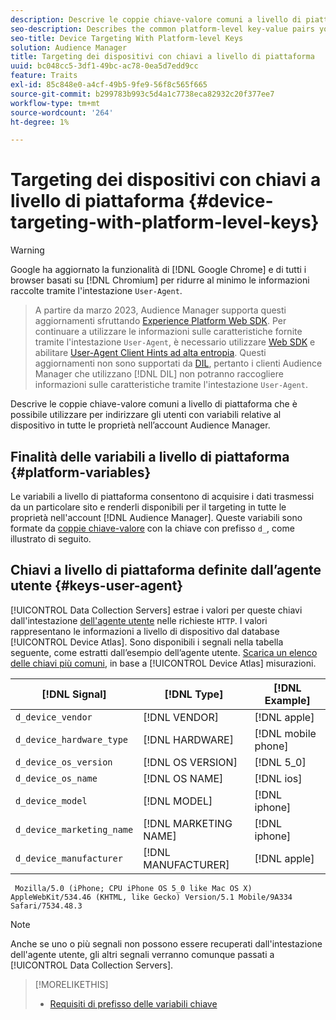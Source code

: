 ```yaml
---
description: Descrive le coppie chiave-valore comuni a livello di piattaforma che è possibile utilizzare per indirizzare gli utenti con variabili relative al dispositivo in tutte le proprietà nell’account Audience Manager.
seo-description: Describes the common platform-level key-value pairs you can use to target users with device-related variables across all properties in your Audience Manager account.
seo-title: Device Targeting With Platform-level Keys
solution: Audience Manager
title: Targeting dei dispositivi con chiavi a livello di piattaforma
uuid: bc048cc5-3df1-49bc-ac78-0ea5d7edd9cc
feature: Traits
exl-id: 85c848e0-a4cf-49b5-9fe9-56f8c565f665
source-git-commit: b299783b993c5d4a1c7738eca82932c20f377ee7
workflow-type: tm+mt
source-wordcount: '264'
ht-degree: 1%

---
```


# Targeting dei dispositivi con chiavi a livello di piattaforma {#device-targeting-with-platform-level-keys}

>[!WARNING]
>
>Google ha aggiornato la funzionalità di [!DNL Google Chrome] e di tutti i browser basati su [!DNL Chromium] per ridurre al minimo le informazioni raccolte tramite l&#39;intestazione `User-Agent`.
>>A partire da marzo 2023, Audience Manager supporta questi aggiornamenti sfruttando [Experience Platform Web SDK](https://experienceleague.adobe.com/docs/experience-platform/edge/home.html?lang=en). Per continuare a utilizzare le informazioni sulle caratteristiche fornite tramite l&#39;intestazione `User-Agent`, è necessario utilizzare [Web SDK](https://experienceleague.adobe.com/docs/experience-platform/edge/home.html?lang=en) e abilitare [User-Agent Client Hints ad alta entropia](https://experienceleague.adobe.com/docs/experience-platform/edge/fundamentals/user-agent-client-hints.html?lang=en).
>>Questi aggiornamenti non sono supportati da [DIL](../../../using/dil/dil-overview.md), pertanto i clienti Audience Manager che utilizzano [!DNL DIL] non potranno raccogliere informazioni sulle caratteristiche tramite l&#39;intestazione `User-Agent`.

Descrive le coppie chiave-valore comuni a livello di piattaforma che è possibile utilizzare per indirizzare gli utenti con variabili relative al dispositivo in tutte le proprietà nell’account Audience Manager.

## Finalità delle variabili a livello di piattaforma {#platform-variables}

<!-- c_tb_device_targeting.xml -->

Le variabili a livello di piattaforma consentono di acquisire i dati trasmessi da un particolare sito e renderli disponibili per il targeting in tutte le proprietà nell&#39;account [!DNL Audience Manager]. Queste variabili sono formate da [coppie chiave-valore](../../reference/key-value-pairs-explained.md) con la chiave con prefisso `d_`, come illustrato di seguito.

## Chiavi a livello di piattaforma definite dall’agente utente {#keys-user-agent}

[!UICONTROL Data Collection Servers] estrae i valori per queste chiavi dall&#39;intestazione [dell&#39;agente utente](https://www.w3.org/Protocols/rfc2616/rfc2616-sec14.html#sec14.43) nelle richieste `HTTP`. I valori rappresentano le informazioni a livello di dispositivo dal database [!UICONTROL Device Atlas]. Sono disponibili i segnali nella tabella seguente, come estratti dall’esempio dell’agente utente. [Scarica un elenco delle chiavi più comuni](assets/device_keys.csv), in base a [!UICONTROL Device Atlas] misurazioni.

| [!DNL Signal] | [!DNL Type] | [!DNL Example] |
|---|---|---|
| `d_device_vendor` | [!DNL VENDOR] | [!DNL apple] |
| `d_device_hardware_type` | [!DNL HARDWARE] | [!DNL mobile phone] |
| `d_device_os_version` | [!DNL OS VERSION] | [!DNL 5_0] |
| `d_device_os_name` | [!DNL OS NAME] | [!DNL ios] |
| `d_device_model` | [!DNL MODEL] | [!DNL iphone] |
| `d_device_marketing_name` | [!DNL MARKETING NAME] | [!DNL iphone] |
| `d_device_manufacturer` | [!DNL MANUFACTURER] | [!DNL apple] |

```
 Mozilla/5.0 (iPhone; CPU iPhone OS 5_0 like Mac OS X) AppleWebKit/534.46 (KHTML, like Gecko) Version/5.1 Mobile/9A334 Safari/7534.48.3
```

>[!NOTE]
>
>Anche se uno o più segnali non possono essere recuperati dall&#39;intestazione dell&#39;agente utente, gli altri segnali verranno comunque passati a [!UICONTROL Data Collection Servers].

>[!MORELIKETHIS]
>
>* [Requisiti di prefisso delle variabili chiave](../../features/traits/trait-variable-prefixes.md)
